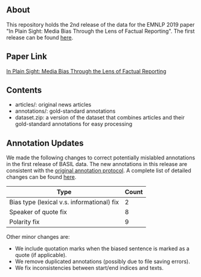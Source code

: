 ## About
This repository holds the 2nd release of the data for the EMNLP 2019 paper "In Plain Sight: Media Bias Through the Lens of Factual Reporting". The first release can be found [here](https://github.com/marshallwhiteorg/emnlp19-media-bias).

## Paper Link
[In Plain Sight: Media Bias Through the Lens of Factual Reporting](https://arxiv.org/abs/1909.02670)

## Contents
- articles/: original news articles
- annotations/: gold-standard annotations
- dataset.zip: a version of the dataset that combines articles and their gold-standard annotations for easy processing


## Annotation Updates
We made the following changes to correct potentially mislabled annotations in the first release of BASIL data. The new annotations in this release are consistent with the [original annotation protocol](https://github.com/marshallwhiteorg/emnlp19-media-bias/blob/master/annotation-protocol.pdf). A complete list of detailed changes can be found [here](annotation_changes.txt).

| Type | Count |
|-------|---------|
| Bias type (lexical v.s. informational) fix | 2 |
| Speaker of quote fix | 8 |
| Polarity fix | 9 |



Other minor changes are:
- We include quotation marks when the biased sentence is marked as a quote (if applicable).
- We remove duplicated annotations (possibly due to file saving errors).
- We fix inconsistencies between start/end indices and texts.
